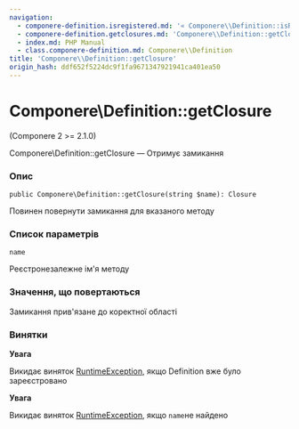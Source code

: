```yaml
---
navigation:
  - componere-definition.isregistered.md: '« Componere\\Definition::isRegistered'
  - componere-definition.getclosures.md: 'Componere\\Definition::getClosures »'
  - index.md: PHP Manual
  - class.componere-definition.md: Componere\\Definition
title: 'Componere\\Definition::getClosure'
origin_hash: ddf652f5224dc9f1fa9671347921941ca401ea50
---
```

# Componere\\Definition::getClosure

(Componere 2 >= 2.1.0)

Componere\\Definition::getClosure — Отримує замикання

### Опис

```methodsynopsis
public Componere\Definition::getClosure(string $name): Closure
```

Повинен повернути замикання для вказаного методу

### Список параметрів

`name`

Реєстронезалежне ім'я методу

### Значення, що повертаються

Замикання прив'язане до коректної області

### Винятки

**Увага**

Викидає виняток [RuntimeException](class.runtimeexception.md), якщо Definition вже було зареєстровано

**Увага**

Викидає виняток [RuntimeException](class.runtimeexception.md), якщо `name`не найдено
